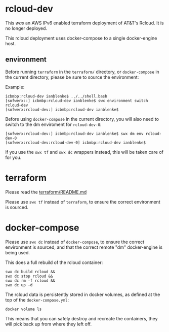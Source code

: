 # rcloud-dev

This _was_ an AWS IPv6 enabled terraform deployment of AT&T's Rcloud. It is no longer deployed.

This rcloud deployment uses docker-compose to a single docker-engine host.

## environment

Before running `terraform` in the `terraform/` directory, or `docker-compose` in the current directory, please be sure to source the environment:

Example:

    icbmbp:rcloud-dev ianblenke$ ../../shell.bash
    [sofwerx::] icbmbp:rcloud-dev ianblenke$ swx environment switch rcloud-dev
    [sofwerx:rcloud-dev:] icbmbp:rcloud-dev ianblenke$

Before using `docker-compose` in the current directory, you will also need to switch to the dm enviroment for `rcloud-dev-0`:

    [sofwerx:rcloud-dev:] icbmbp:rcloud-dev ianblenke$ swx dm env rcloud-dev-0
    [sofwerx:rcloud-dev:rcloud-dev-0] icbmbp:rcloud-dev ianblenke$

If you use the `swx tf` and `swx dc` wrappers instead, this will be taken care of for you.

# terraform

Please read the [terraform/README.md](terraform/README.md)

Please use `swx tf` instead of `terraform`, to ensure the correct environment is sourced.

# docker-compose

Please use `swx dc` instead of `docker-compose`, to ensure the correct environment is sourced, and that the correct remote "dm" docker-engine is being used.

This does a full rebuild of the rcloud container:

    swx dc build rcloud &&
    swx dc stop rcloud &&
    swx dc rm -f rcloud &&
    swx dc up -d

The rcloud data is persistently stored in docker volumes, as defined at the top of the `docker-compose.yml`:

    docker volume ls

This means that you can safely destroy and recreate the containers, they will pick back up from where they left off.

